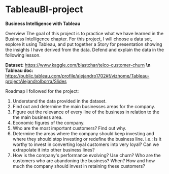# TableauBI-project
**Business Intelligence with Tableau**

Overview
The goal of this project is to practice what we have learned in the Business Intelligence chapter. For this project, I will choose a data set, explore it using Tableau, and put together a Story for presentation showing the insights I have derived from the data. Defend and explain the data in the following lesson.  

**Dataset:** https://www.kaggle.com/blastchar/telco-customer-churn
**\n Tableau doc:** https://public.tableau.com/profile/alejandro1702#!/vizhome/Tableau-projectAlejandroIborra/Slides

Roadmap I followed for the project:
1. Understand the data provided in the dataset.
2. Find out and determine the main businesses areas for the company.
3. Figure out the relevance of every line of the business in relation to the the main business area.
4. Economic figures of the company.
5. Who are the most important customers? Find out why.
6. Determine the areas where the company should keep investing and where they should stop investing or redefine the business line. i.e.: Is it worthy to invest in converting loyal customers into very loyal? Can we extrapolate it into other business lines?
7. How is the company's performance evolving? Use churn? Who are the customers who are abandoning the business? When? How and how much the company should invest in retaining these customers?

